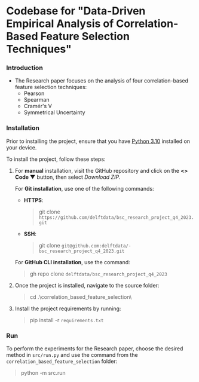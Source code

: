 # Codebase for "Data-Driven Empirical Analysis of Correlation-Based Feature Selection Techniques"

### Introduction
* The Research paper focuses on the analysis of four correlation-based feature selection techniques:
   * Pearson
   * Spearman
   * Cramér's V
   * Symmetrical Uncertainty

### Installation
Prior to installing the project, ensure that you have
[Python 3.10](https://www.python.org/downloads/release/python-3100/) installed on your device.

To install the project, follow these steps:
1. For **manual** installation, visit the GitHub repository and click on the **<> Code ▼** button,
   then select _Download ZIP_.

    For **Git installation**, use one of the following commands:
    - **HTTPS**:
        > git clone `https://github.com/delftdata/bsc_research_project_q4_2023.git`
    - **SSH**:
        > git clone `git@github.com:delftdata/- bsc_research_project_q4_2023.git`

    For **GitHub CLI installation**, use the command:
    > gh repo clone `delftdata/bsc_research_project_q4_2023`

2. Once the project is installed, navigate to the source folder:
    > cd .\correlation_based_feature_selection\

3. Install the project requirements by running:
    > pip install -r `requirements.txt`

### Run

To perform the experiments for the Research paper, choose the desired method in `src/run.py` and use the command from the `correlation_based_feature_selection` folder:
   > python -m src.run
